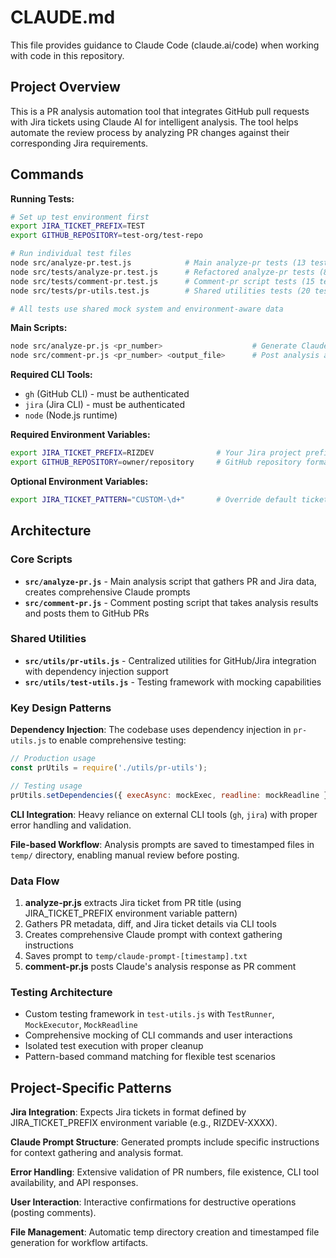 # CLAUDE.md

This file provides guidance to Claude Code (claude.ai/code) when working with code in this repository.

## Project Overview

This is a PR analysis automation tool that integrates GitHub pull requests with Jira tickets using Claude AI for intelligent analysis. The tool helps automate the review process by analyzing PR changes against their corresponding Jira requirements.

## Commands

**Running Tests:**
```bash
# Set up test environment first
export JIRA_TICKET_PREFIX=TEST
export GITHUB_REPOSITORY=test-org/test-repo

# Run individual test files
node src/analyze-pr.test.js            # Main analyze-pr tests (13 tests)
node src/tests/analyze-pr.test.js      # Refactored analyze-pr tests (8 tests)
node src/tests/comment-pr.test.js      # Comment-pr script tests (15 tests)
node src/tests/pr-utils.test.js        # Shared utilities tests (20 tests)

# All tests use shared mock system and environment-aware data
```

**Main Scripts:**
```bash
node src/analyze-pr.js <pr_number>                    # Generate Claude analysis prompt for PR
node src/comment-pr.js <pr_number> <output_file>      # Post analysis as PR comment
```

**Required CLI Tools:**
- `gh` (GitHub CLI) - must be authenticated
- `jira` (Jira CLI) - must be authenticated
- `node` (Node.js runtime)

**Required Environment Variables:**
```bash
export JIRA_TICKET_PREFIX=RIZDEV              # Your Jira project prefix
export GITHUB_REPOSITORY=owner/repository     # GitHub repository format
```

**Optional Environment Variables:**
```bash
export JIRA_TICKET_PATTERN="CUSTOM-\d+"       # Override default ticket pattern
```

## Architecture

### Core Scripts
- **`src/analyze-pr.js`** - Main analysis script that gathers PR and Jira data, creates comprehensive Claude prompts
- **`src/comment-pr.js`** - Comment posting script that takes analysis results and posts them to GitHub PRs

### Shared Utilities
- **`src/utils/pr-utils.js`** - Centralized utilities for GitHub/Jira integration with dependency injection support
- **`src/utils/test-utils.js`** - Testing framework with mocking capabilities

### Key Design Patterns

**Dependency Injection**: The codebase uses dependency injection in `pr-utils.js` to enable comprehensive testing:
```javascript
// Production usage
const prUtils = require('./utils/pr-utils');

// Testing usage  
prUtils.setDependencies({ execAsync: mockExec, readline: mockReadline });
```

**CLI Integration**: Heavy reliance on external CLI tools (`gh`, `jira`) with proper error handling and validation.

**File-based Workflow**: Analysis prompts are saved to timestamped files in `temp/` directory, enabling manual review before posting.

### Data Flow
1. **analyze-pr.js** extracts Jira ticket from PR title (using JIRA_TICKET_PREFIX environment variable pattern)
2. Gathers PR metadata, diff, and Jira ticket details via CLI tools
3. Creates comprehensive Claude prompt with context gathering instructions
4. Saves prompt to `temp/claude-prompt-[timestamp].txt`
5. **comment-pr.js** posts Claude's analysis response as PR comment

### Testing Architecture
- Custom testing framework in `test-utils.js` with `TestRunner`, `MockExecutor`, `MockReadline`
- Comprehensive mocking of CLI commands and user interactions
- Isolated test execution with proper cleanup
- Pattern-based command matching for flexible test scenarios

## Project-Specific Patterns

**Jira Integration**: Expects Jira tickets in format defined by JIRA_TICKET_PREFIX environment variable (e.g., RIZDEV-XXXX).

**Claude Prompt Structure**: Generated prompts include specific instructions for context gathering and analysis format.

**Error Handling**: Extensive validation of PR numbers, file existence, CLI tool availability, and API responses.

**User Interaction**: Interactive confirmations for destructive operations (posting comments).

**File Management**: Automatic temp directory creation and timestamped file generation for workflow artifacts.